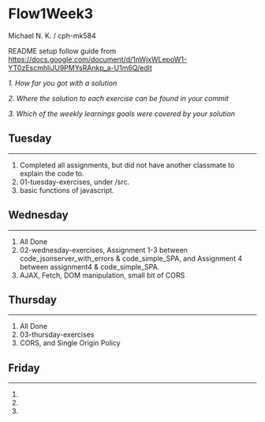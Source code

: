 # Flow1Week3
Michael N. K. / cph-mk584

README setup follow guide from https://docs.google.com/document/d/1nWjxWLepoW1-YT0zEscmhliJU9PMYsRAnkp_a-U1m6Q/edit

*1. How far you got with a solution*

*2. Where the solution to each exercise can be found in your commit*

*3. Which of the weekly learnings goals were covered by your solution*


## Tuesday
-----
1. Completed all assignments, but did not have another classmate to explain the code to.
2. 01-tuesday-exercises, under /src.
3. basic functions of javascript.

## Wednesday
-----
1. All Done
2. 02-wednesday-exercises, Assignment 1-3 between code_jsonserver_with_errors & code_simple_SPA, and Assignment 4 between assignment4 & code_simple_SPA.
3. AJAX, Fetch, DOM manipulation, small bit of CORS

## Thursday
-----
1. All Done
2. 03-thursday-exercises
3. CORS, and Single Origin Policy

## Friday
-----
1. 
2. 
3. 
